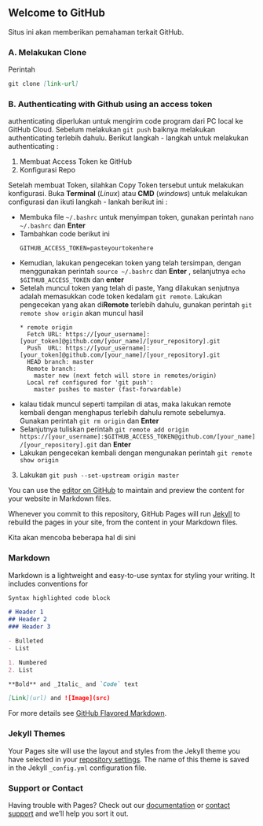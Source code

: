 ## Welcome to GitHub

Situs ini akan memberikan pemahaman terkait GitHub.

### A. Melakukan Clone

Perintah 
```markdown
git clone [link-url]
```

### B. Authenticating with Github using an access token
authenticating diperlukan untuk mengirim code program dari PC local ke GitHub Cloud. Sebelum melakukan `git push` baiknya melakukan authenticating terlebih dahulu. Berikut langkah - langkah untuk melakukan authenticating :
1. Membuat Access Token ke GitHub
2. Konfigurasi Repo

Setelah membuat Token, silahkan Copy Token tersebut untuk melakukan konfigurasi. Buka **Terminal** (_Linux_) atau **CMD** (_windows_) untuk melakukan configurasi dan ikuti langkah - lankah berikut ini :
  - Membuka file `~/.bashrc` untuk menyimpan token, gunakan perintah `nano ~/.bashrc` dan __Enter__
  - Tambahkan code berikut ini 
    ```
    GITHUB_ACCESS_TOKEN=pasteyourtokenhere
    ```
  - Kemudian, lakukan pengecekan token yang telah tersimpan, dengan menggunakan perintah `source ~/.bashrc` dan __Enter__ , selanjutnya `echo $GITHUB_ACCESS_TOKEN` dan __enter__ 
  - Setelah muncul token yang telah di paste, Yang dilakukan senjutnya adalah memasukkan code token kedalam `git remote`. Lakukan pengecekan yang akan di**Remote** terlebih dahulu, gunakan perintah `git remote show origin` akan muncul hasil
    ```
    * remote origin
      Fetch URL: https://[your_username]:[your_token]@github.com/[your_name]/[your_repository].git
      Push  URL: https://[your_username]:[your_token]@github.com/[your_name]/[your_repository].git
      HEAD branch: master
      Remote branch:
        master new (next fetch will store in remotes/origin)
      Local ref configured for 'git push':
        master pushes to master (fast-forwardable)
    ```
  - kalau tidak muncul seperti tampilan di atas, maka lakukan remote kembali dengan menghapus terlebih dahulu remote sebelumya. Gunakan perintah `git rm origin` dan **Enter**
  - Selanjutnya tuliskan perintah `git remote add origin https://[your_username]:$GITHUB_ACCESS_TOKEN@github.com/[your_name]/[your_repository].git` dan **Enter**
  - Lakukan pengecekan kembali dengan mengunakan perintah `git remote show origin`

3. Lakukan `git push --set-upstream origin master`




You can use the [editor on GitHub](https://github.com/Rahman115/webardev/edit/master/index.md) to maintain and preview the content for your website in Markdown files.

Whenever you commit to this repository, GitHub Pages will run [Jekyll](https://jekyllrb.com/) to rebuild the pages in your site, from the content in your Markdown files.


Kita akan mencoba beberapa hal di sini

### Markdown

Markdown is a lightweight and easy-to-use syntax for styling your writing. It includes conventions for

```markdown
Syntax highlighted code block

# Header 1
## Header 2
### Header 3

- Bulleted
- List

1. Numbered
2. List

**Bold** and _Italic_ and `Code` text

[Link](url) and ![Image](src)
```

For more details see [GitHub Flavored Markdown](https://guides.github.com/features/mastering-markdown/).

### Jekyll Themes

Your Pages site will use the layout and styles from the Jekyll theme you have selected in your [repository settings](https://github.com/Rahman115/webardev/settings). The name of this theme is saved in the Jekyll `_config.yml` configuration file.

### Support or Contact

Having trouble with Pages? Check out our [documentation](https://help.github.com/categories/github-pages-basics/) or [contact support](https://github.com/contact) and we’ll help you sort it out.
